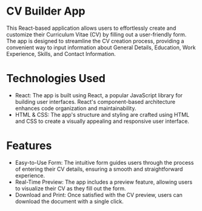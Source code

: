 # CV Builder App

  This React-based application allows users to effortlessly create and customize their Curriculum Vitae (CV) by filling out a user-friendly form. The app is designed to streamline the CV creation process, providing a convenient way to input information about General Details, Education, Work Experience, Skills, and Contact Information.

# Technologies Used
- React: The app is built using React, a popular JavaScript library for building user interfaces. React's component-based architecture enhances code organization and maintainability.
- HTML & CSS: The app's structure and styling are crafted using HTML and CSS to create a visually appealing and responsive user interface.

# Features
- Easy-to-Use Form: The intuitive form guides users through the process of entering their CV details, ensuring a smooth and straightforward experience.
- Real-Time Preview: The app includes a preview feature, allowing users to visualize their CV as they fill out the form.
- Download and Print: Once satisfied with the CV preview, users can download the document with a single click.
